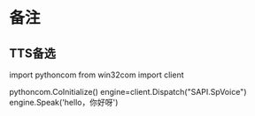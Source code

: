 # 备注

## TTS备选

import pythoncom
from win32com import client
 
pythoncom.CoInitialize()
engine=client.Dispatch("SAPI.SpVoice")
engine.Speak('hello，你好呀')

